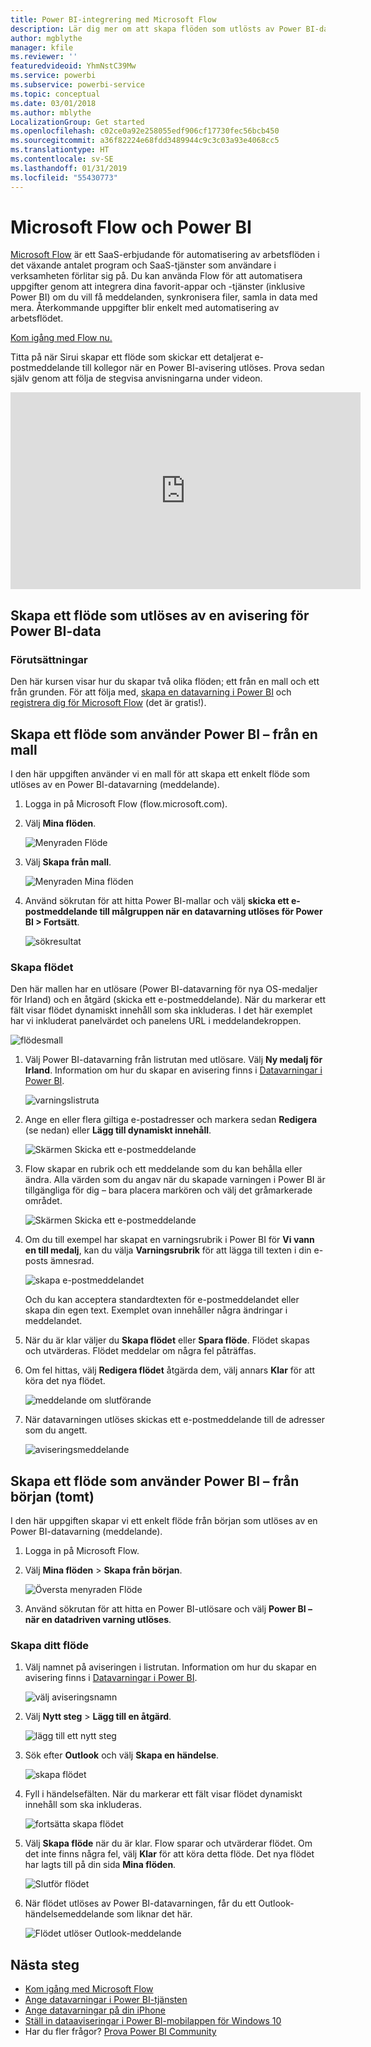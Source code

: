 ```yaml
---
title: Power BI-integrering med Microsoft Flow
description: Lär dig mer om att skapa flöden som utlösts av Power BI-datavarningar.
author: mgblythe
manager: kfile
ms.reviewer: ''
featuredvideoid: YhmNstC39Mw
ms.service: powerbi
ms.subservice: powerbi-service
ms.topic: conceptual
ms.date: 03/01/2018
ms.author: mblythe
LocalizationGroup: Get started
ms.openlocfilehash: c02ce0a92e258055edf906cf17730fec56bcb450
ms.sourcegitcommit: a36f82224e68fdd3489944c9c3c03a93e4068cc5
ms.translationtype: HT
ms.contentlocale: sv-SE
ms.lasthandoff: 01/31/2019
ms.locfileid: "55430773"
---
```

# <a name="microsoft-flow-and-power-bi"></a>Microsoft Flow och Power BI

[Microsoft Flow](https://flow.microsoft.com/documentation/getting-started) är ett SaaS-erbjudande för automatisering av arbetsflöden i det växande antalet program och SaaS-tjänster som användare i verksamheten förlitar sig på. Du kan använda Flow för att automatisera uppgifter genom att integrera dina favorit-appar och -tjänster (inklusive Power BI) om du vill få meddelanden, synkronisera filer, samla in data med mera. Återkommande uppgifter blir enkelt med automatisering av arbetsflödet.

[Kom igång med Flow nu.](https://flow.microsoft.com/documentation/getting-started)

Titta på när Sirui skapar ett flöde som skickar ett detaljerat e-postmeddelande till kollegor när en Power BI-avisering utlöses. Prova sedan själv genom att följa de stegvisa anvisningarna under videon.

<iframe width="560" height="315" src="https://www.youtube.com/embed/YhmNstC39Mw" frameborder="0" allowfullscreen></iframe>

## <a name="create-a-flow-that-is-triggered-by-a-power-bi-data-alert"></a>Skapa ett flöde som utlöses av en avisering för Power BI-data

### <a name="prerequisites"></a>Förutsättningar
Den här kursen visar hur du skapar två olika flöden; ett från en mall och ett från grunden. För att följa med, [skapa en datavarning i Power BI](service-set-data-alerts.md) och [registrera dig för Microsoft Flow](https://flow.microsoft.com/#home-signup) (det är gratis!).

## <a name="create-a-flow-that-uses-power-bi---from-a-template"></a>Skapa ett flöde som använder Power BI – från en mall
I den här uppgiften använder vi en mall för att skapa ett enkelt flöde som utlöses av en Power BI-datavarning (meddelande).

1. Logga in på Microsoft Flow (flow.microsoft.com).
2. Välj **Mina flöden**.
   
   ![Menyraden Flöde](media/service-flow-integration/power-bi-my-flows.png)
3. Välj **Skapa från mall**.
   
    ![Menyraden Mina flöden](media/service-flow-integration/power-bi-template.png)
4. Använd sökrutan för att hitta Power BI-mallar och välj **skicka ett e-postmeddelande till målgruppen när en datavarning utlöses för Power BI > Fortsätt**.
   
    ![sökresultat](media/service-flow-integration/power-bi-flow-alert.png)


### <a name="build-the-flow"></a>Skapa flödet
Den här mallen har en utlösare (Power BI-datavarning för nya OS-medaljer för Irland) och en åtgärd (skicka ett e-postmeddelande). När du markerar ett fält visar flödet dynamiskt innehåll som ska inkluderas.  I det här exemplet har vi inkluderat panelvärdet och panelens URL i meddelandekroppen.

![flödesmall](media/service-flow-integration/power-bi-template1.png)

1. Välj Power BI-datavarning från listrutan med utlösare. Välj **Ny medalj för Irland**. Information om hur du skapar en avisering finns i [Datavarningar i Power BI](service-set-data-alerts.md).
   
   ![varningslistruta](media/service-flow-integration/power-bi-trigger-flow.png)
2. Ange en eller flera giltiga e-postadresser och markera sedan **Redigera** (se nedan) eller **Lägg till dynamiskt innehåll**. 
   
   ![Skärmen Skicka ett e-postmeddelande](media/service-flow-integration/power-bi-flow-email.png)

3. Flow skapar en rubrik och ett meddelande som du kan behålla eller ändra. Alla värden som du angav när du skapade varningen i Power BI är tillgängliga för dig – bara placera markören och välj det gråmarkerade området. 

   ![Skärmen Skicka ett e-postmeddelande](media/service-flow-integration/power-bi-flow-email-default.png)

1.  Om du till exempel har skapat en varningsrubrik i Power BI för **Vi vann en till medalj**, kan du välja **Varningsrubrik** för att lägga till texten i din e-posts ämnesrad.

    ![skapa e-postmeddelandet](media/service-flow-integration/power-bi-flow-message.png)

    Och du kan acceptera standardtexten för e-postmeddelandet eller skapa din egen text. Exemplet ovan innehåller några ändringar i meddelandet.

1. När du är klar väljer du **Skapa flödet** eller **Spara flöde**.  Flödet skapas och utvärderas.  Flödet meddelar om några fel påträffas.
2. Om fel hittas, välj **Redigera flödet** åtgärda dem, välj annars **Klar** för att köra det nya flödet.
   
   ![meddelande om slutförande](media/service-flow-integration/power-bi-flow-running.png)
5. När datavarningen utlöses skickas ett e-postmeddelande till de adresser som du angett.  
   
   ![aviseringsmeddelande](media/service-flow-integration/power-bi-flow-email2.png)

## <a name="create-a-flow-that-uses-power-bi---from-scratch-blank"></a>Skapa ett flöde som använder Power BI – från början (tomt)
I den här uppgiften skapar vi ett enkelt flöde från början som utlöses av en Power BI-datavarning (meddelande).

1. Logga in på Microsoft Flow.
2. Välj **Mina flöden** > **Skapa från början**.
   
   ![Översta menyraden Flöde](media/service-flow-integration/power-bi-my-flows.png)
3. Använd sökrutan för att hitta en Power BI-utlösare och välj **Power BI – när en datadriven varning utlöses**.

### <a name="build-your-flow"></a>Skapa ditt flöde
1. Välj namnet på aviseringen i listrutan.  Information om hur du skapar en avisering finns i [Datavarningar i Power BI](service-set-data-alerts.md).
   
    ![välj aviseringsnamn](media/service-flow-integration/power-bi-totalstores2.png)
2. Välj **Nytt steg** > **Lägg till en åtgärd**.
   
   ![lägg till ett nytt steg](media/service-flow-integration/power-bi-new-step.png)
3. Sök efter **Outlook** och välj **Skapa en händelse**.
   
   ![skapa flödet](media/service-flow-integration/power-bi-create-event.png)
4. Fyll i händelsefälten. När du markerar ett fält visar flödet dynamiskt innehåll som ska inkluderas.
   
   ![fortsätta skapa flödet](media/service-flow-integration/power-bi-flow-event.png)
5. Välj **Skapa flöde** när du är klar.  Flow sparar och utvärderar flödet. Om det inte finns några fel, välj **Klar** för att köra detta flöde.  Det nya flödet har lagts till på din sida **Mina flöden**.
   
   ![Slutför flödet](media/service-flow-integration/power-bi-flow-running.png)
6. När flödet utlöses av Power BI-datavarningen, får du ett Outlook-händelsemeddelande som liknar det här.
   
    ![Flödet utlöser Outlook-meddelande](media/service-flow-integration/power-bi-flow-notice.png)

## <a name="next-steps"></a>Nästa steg
* [Kom igång med Microsoft Flow](https://flow.microsoft.com/documentation/getting-started/)
* [Ange datavarningar i Power BI-tjänsten](service-set-data-alerts.md)
* [Ange datavarningar på din iPhone](consumer/mobile/mobile-set-data-alerts-in-the-mobile-apps.md)
* [Ställ in dataaviseringar i Power BI-mobilappen för Windows 10](consumer/mobile/mobile-set-data-alerts-in-the-mobile-apps.md)
* Har du fler frågor? [Prova Power BI Community](http://community.powerbi.com/)

